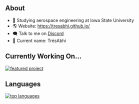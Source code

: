 ## About

- 🚀 Studying aerospace engineering at Iowa State University
- 🌎 Website: https://tresabhi.github.io/
- 🗨️ Talk to me on [Discord](https://discord.gg/nDt7AjGJQH)
- 👶 Current name: TrésAbhi

## Currently Working On...
[![featured project](https://github-readme-stats.vercel.app/api/pin/?username=tresabhi&repo=blitzkrieg&theme=nord)](https://github.com/tresabhi/blitzkrieg)

## Languages

[![top languages](https://github-readme-stats.vercel.app/api/top-langs/?username=TresAbhi&theme=nord&layout=compact&langs_count=128)](https://github.com/TresAbhi)
